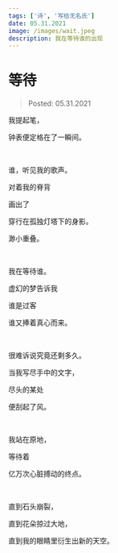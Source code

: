 ```yaml
---
tags: ['诗', '写给无名氏']
date: 05.31.2021
image: /images/wait.jpeg
description: 我在等待谁的出现
---
```


# 等待

> Posted: 05.31.2021

<Tag />

我提起笔，

钟表便定格在了一瞬间。

<br />

谁，听见我的歌声。

对着我的脊背

画出了

穿行在孤独灯塔下的身影。

渺小重叠。

<br />

我在等待谁。

虚幻的梦告诉我

谁是过客

谁又捧着真心而来。

<br />

很难诉说究竟还剩多久。

当我写尽手中的文字，

尽头的某处

便刮起了风。

<br />

我站在原地，

等待着

亿万次心脏搏动的终点。

<br />

直到石头崩裂，

直到花朵掠过大地，

直到我的眼睛里衍生出新的天空。

<Chirpy />